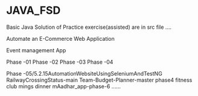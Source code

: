 # JAVA_FSD 
Basic Java Solution of Practice exercise(assisted)
are in src file
....

Automate an E-Commerce Web Application

Event management App


Phase -01
Phase -02
Phase -03
Phase -04

Phase -05/5.2.15AutomationWebsiteUsingSeleniumAndTestNG
RailwayCrossingStatus-main
Team-Budget-Planner-master
phase4
fitness club
mings dinner
mAadhar_app-phase-6
......
